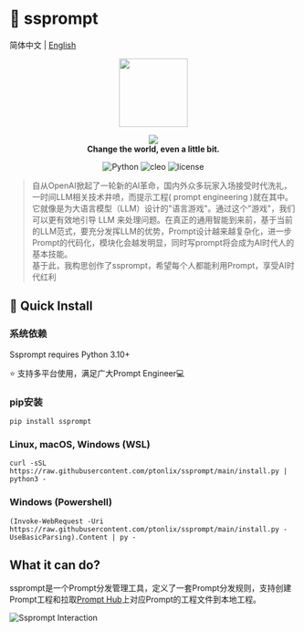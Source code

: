 # 🌌 ssprompt
简体中文 | [English]((./README-en.md))
<p>
	<p align="center">
		<img height=120 src="https://img.gejiba.com/images/e1945208195b199bd244431fd2a6efa0.png">
	</p>
	<p align="center">
		<img src="https://img.gejiba.com/images/605bd1bcc1a14f803f1d8f68b8c1c892.png"><br>
		<b face="雅黑">Change the world, even a little bit.</b>
	<p>
</p>
<p align="center">
<img alt=" Python" src="https://img.shields.io/badge/Python-3.10%2B-blue"/>
<img alt="cleo" src="https://img.shields.io/badge/cleo-2.0.1-yellowgreen"/>
<img alt="license" src="https://img.shields.io/badge/license-Apache-lightgrey"/>
</p>

>自从OpenAI掀起了一轮新的AI革命，国内外众多玩家入场接受时代洗礼，一时间LLM相关技术井喷，而提示工程( prompt engineering )就在其中。   
它就像是为大语言模型（LLM）设计的"语言游戏"。通过这个"游戏"，我们可以更有效地引导 LLM 来处理问题。在真正的通用智能到来前，基于当前的LLM范式，要充分发挥LLM的优势，Prompt设计越来越复杂化，进一步Prompt的代码化，模块化会越发明显，同时写prompt将会成为AI时代人的基本技能。  
基于此，我构思创作了ssprompt，希望每个人都能利用Prompt，享受AI时代红利

## 🚀 Quick Install
### 系统依赖
Ssprompt requires Python 3.10+ 

⭐ 支持多平台使用，满足广大Prompt Engineer💻
### pip安装
`pip install ssprompt`
### Linux, macOS, Windows (WSL)
`curl -sSL https://raw.githubusercontent.com/ptonlix/ssprompt/main/install.py | python3 -`
### Windows (Powershell)
`(Invoke-WebRequest -Uri https://raw.githubusercontent.com/ptonlix/ssprompt/main/install.py -UseBasicParsing).Content | py -`


## What it can do?
ssprompt是一个Prompt分发管理工具，定义了一套Prompt分发规则，支持创建Prompt工程和拉取[Prompt Hub](https://github.com/ptonlix/PromptHub)上对应Prompt的工程文件到本地工程。


![Ssprompt Interaction](https://img.gejiba.com/images/2cb6f408c1de52e3d2e8c1fb603254ce.png)